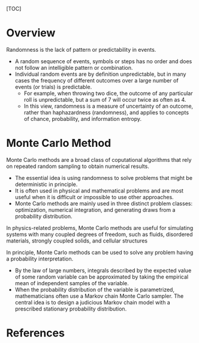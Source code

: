 [TOC]

# Overview

Randomness is the lack of pattern or predictability in events.
- A random sequence of events, symbols or steps has no order and does
  not follow an intelligible pattern or combination.
- Individual random events are by definition unpredictable, but in many
  cases the frequency of different outcomes over a large number of
  events (or trials) is predictable.
    * For example, when throwing two dice, the outcome of any particular
      roll is unpredictable, but a sum of 7 will occur twice as often as
      4.
    * In this view, randomness is a measure of uncertainty of an
      outcome, rather than haphazardness (randomness), and applies to
      concepts of chance, probability, and information entropy.

# Monte Carlo Method

Monte Carlo methods are a broad class of coputational algorithms that
rely on repeated random sampling to obtain numerical results.
- The essential idea is using randomness to solve problems that might be
  deterministic in principle.
- It is often used in physical and mathematical problems and are most
  useful when it is difficult or impossible to use other approaches.
- Monte Carlo methods are mainly used in three distinct problem classes:
  optimization, numerical integration, and generating draws from a
  probability distribution.

In physics-related problems, Monte Carlo methods are useful for
simulating systems with many coupled degrees of freedom, such as fluids,
disordered materials, strongly coupled solids, and cellular structures

In principle, Monte Carlo methods can be used to solve any problem
having a probability interpretation.
- By the law of large numbers, integrals described by the expected value
  of some random variable can be approximated by taking the empirical
  mean of independent samples of the variable.
- When the probability distribution of the variable is parametrized,
  mathematicians often use a Markov chain Monte Carlo sampler. The
  central idea is to design a judicious Markov chain model with a
  prescribed stationary probability distribution.

# References

[wiki]: https://en.wikipedia.org/wiki/Randomness
[monte-carlo]: https://en.wikipedia.org/wiki/Monte_Carlo_method

